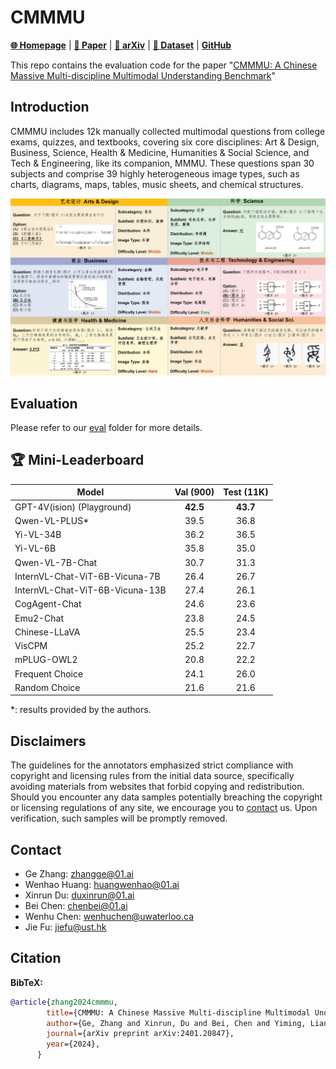 # CMMMU

[**🌐 Homepage**](https://cmmmu-benchmark.github.io/) | [**🤗 Paper**](https://huggingface.co/papers/2401.20847) | [**📖 arXiv**](https://arxiv.org/pdf/2401.20847.pdf) | [**🤗 Dataset**](https://huggingface.co/datasets/m-a-p/CMMMU) | [**GitHub**](https://github.com/CMMMU-Benchmark/CMMMU)

This repo contains the evaluation code for the paper "[CMMMU: A Chinese Massive Multi-discipline Multimodal Understanding Benchmark](https://zenodo.org/records/10546498)"

## Introduction
CMMMU includes 12k manually collected multimodal questions from college exams, quizzes, and textbooks, covering six core disciplines: Art & Design, Business, Science, Health & Medicine, Humanities & Social Science, and Tech \& Engineering, like its companion, MMMU. These questions span 30 subjects and comprise 39 highly heterogeneous image types, such as charts, diagrams, maps, tables, music sheets, and chemical structures.

![Alt text](image.png)

## Evaluation
Please refer to our [eval](eval)
 folder for more details.

## 🏆 Mini-Leaderboard
| Model                          | Val (900) | Test (11K) |
|--------------------------------|:---------:|:------------:|
| GPT-4V(ision) (Playground)     | **42.5**  |   **43.7**   |
| Qwen-VL-PLUS*                  |   39.5    |     36.8     |
| Yi-VL-34B                      |   36.2    |     36.5     |
| Yi-VL-6B                       |   35.8    |     35.0     |
| Qwen-VL-7B-Chat                |   30.7    |     31.3     |
| InternVL-Chat-ViT-6B-Vicuna-7B |   26.4    |     26.7     |
| InternVL-Chat-ViT-6B-Vicuna-13B|   27.4    |     26.1     |
| CogAgent-Chat                  |   24.6    |     23.6     |
| Emu2-Chat                      |   23.8    |     24.5     |
| Chinese-LLaVA                  |   25.5    |     23.4     |
| VisCPM                         |   25.2    |     22.7     |
| mPLUG-OWL2                     |   20.8    |     22.2     |
| Frequent Choice                |   24.1    |     26.0     |
| Random Choice                  |   21.6    |     21.6     |

*: results provided by the authors.

## Disclaimers
The guidelines for the annotators emphasized strict compliance with copyright and licensing rules from the initial data source, specifically avoiding materials from websites that forbid copying and redistribution. 
Should you encounter any data samples potentially breaching the copyright or licensing regulations of any site, we encourage you to [contact](#contact) us. Upon verification, such samples will be promptly removed.

## Contact
- Ge Zhang: zhangge@01.ai
- Wenhao Huang: huangwenhao@01.ai
- Xinrun Du: duxinrun@01.ai
- Bei Chen: chenbei@01.ai
- Wenhu Chen: wenhuchen@uwaterloo.ca
- Jie Fu: jiefu@ust.hk

## Citation

**BibTeX:**
```bibtex
@article{zhang2024cmmmu,
        title={CMMMU: A Chinese Massive Multi-discipline Multimodal Understanding Benchmark},
        author={Ge, Zhang and Xinrun, Du and Bei, Chen and Yiming, Liang and Tongxu, Luo and Tianyu, Zheng and Kang, Zhu and Yuyang, Cheng and Chunpu, Xu and Shuyue, Guo and Haoran, Zhang and Xingwei, Qu and Junjie, Wang and Ruibin, Yuan and Yizhi, Li and Zekun, Wang and Yudong, Liu and Yu-Hsuan, Tsai and Fengji, Zhang and Chenghua, Lin and Wenhao, Huang and Wenhu, Chen and Jie, Fu},
        journal={arXiv preprint arXiv:2401.20847},
        year={2024},
      }
```
